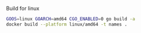 Build for linux
```bash
GOOS=linux GOARCH=amd64 CGO_ENABLED=0 go build -a
docker build --platform linux/amd64 -t names .
```
